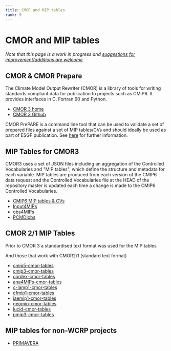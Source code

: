 ```yaml
---
title: CMOR and MIP tables 
rank: 9
---
```

# CMOR and MIP tables

*Note that this page is a work in progress and [suggestions for improvement/additions are welcome](https://github.com/WCRP-CMIP/WGCM_Infrastructure_Panel/issues)*

## CMOR & CMOR Prepare

The Climate Model Output Rewriter (CMOR) is a library of tools for writing standards compliant data for publication to projects such as CMIP6. It provides interfaces in C, Fortran 90 and Python.

 * [CMOR 3 home](https://cmor.llnl.gov/)
 * [CMOR 3 Github](https://github.com/PCMDI/CMOR)

CMOR PrePARE is a command line tool that can be used to validate a set of prepared files against a set of MIP tables/CVs and should ideally be used as part of ESGF publication. See [here](https://cmor.llnl.gov/mydoc_cmip6_validator/) for further information.

## MIP Tables for CMOR3

CMOR3 uses a set of JSON files including an aggregation of the Controlled Vocabularies and "MIP tables", which define the structure and metadata for each variable. 
MIP tables are produced from each version of the CMIP6 data request and the Controlled Vocabularies file at the HEAD of the repository master is updated each time a change is made to the CMIP6 Controlled Vocabularies.

 * [CMIP6 MIP tables & CVs](https://github.com/PCMDI/cmip6-cmor-tables)
 * [Input4MIPs](https://github.com/PCMDI/input4MIPs-cmor-tables)
 * [obs4MIPs](https://github.com/PCMDI/obs4MIPs-cmor-tables)
 * [PCMDIobs ](https://github.com/PCMDI/PCMDIobs-cmor-tables)

## CMOR 2/1 MIP Tables

Prior to CMOR 3 a standardised text format was used for the MIP tables 

And those that work with CMOR2/1 (standard text format)
 * [cmip5-cmor-tables](https://github.com/PCMDI/cmip5-cmor-tables/)
 * [cmip3-cmor-tables](https://github.com/PCMDI/cmip3-cmor-tables/)
 * [cordex-cmor-tables](https://github.com/PCMDI/cordex-cmor-tables)
 * [ana4MIPs-cmor-tables](https://github.com/PCMDI/ana4MIPs-cmor-tables)
 * [c-lamp1-cmor-tables](https://github.com/PCMDI/c-lamp1-cmor-tables)
 * [cfmip1-cmor-tables](https://github.com/PCMDI/cfmip1-cmor-tables)
 * [iaemip1-cmor-tables](https://github.com/PCMDI/iaemip1-cmor-tables)
 * [geomip-cmor-tables](https://github.com/PCMDI/geomip-cmor-tables)
 * [lucid-cmor-tables](https://github.com/PCMDI/lucid-cmor-tables)
 * [pmip3-cmor-tables](https://github.com/PCMDI/pmip3-cmor-tables)

## MIP tables for non-WCRP projects

 * [PRIMAVERA](https://github.com/PRIMAVERA-H2020/cmip6-cmor-tables)

